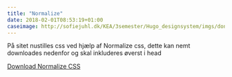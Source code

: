 ```yaml
---
title: "Normalize"
date: 2018-02-01T08:53:19+01:00
caseimage: http://sofiejuhl.dk/KEA/3semester/Hugo_designsystem/imgs/donut_red_4.jpg
---
```


På sitet nustilles css ved hjælp af Normalize css, dette kan nemt downloades nedenfor og skal inkluderes øverst i head


<div class="box">
<a class="button" href="https://necolas.github.io/normalize.css/" target="_blank">Download Normalize CSS </a>
</div>

